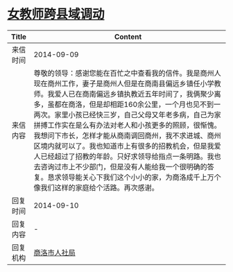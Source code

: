 # <a href="http://www.shangluo.gov.cn/zmhd/ldxxxx.jsp?urltype=leadermail.LeaderMailContentUrl&wbtreeid=1112&leadermailid=2696">女教师跨县域调动</a>
| Title |                                                                                                                                                           Content                                                                                                                                                           |
|:-----:|-----------------------------------------------------------------------------------------------------------------------------------------------------------------------------------------------------------------------------------------------------------------------------------------------------------------------------|
| 来信时间  | 2014-09-09                                                                                                                                                                                                                                                                                                                  |
| 来信内容  | 尊敬的领导：感谢您能在百忙之中查看我的信件。我是商州人现在商州工作，妻子是商州人但是在商南县偏远乡镇任小学教师。我爱人已在商南偏远乡镇执教近五年时间了，我俩聚少离多，虽都在商洛，但是却相距160余公里，一个月也见不到一两次。家里小孩已经快三岁，自己父母又年老多病，自己为家拼搏工作实在是么有办法对老人和小孩更多的照顾，很惭愧。我想问下市长，怎样才能从商南调回商州，我不求进城、商州区境内就可以了。我也知道市上有很多的招教机会，但是我爱人已经超过了招教的年龄。只好求领导给指点一条明路。我也去咨询过市上不少部门，但是没有人能给我一个很明确的答复。恳求领导能关心下我们这个小小的家，为商洛成千上万个像我们这样的家庭给个活路。再次感谢。 |
| 回复时间  | 2014-09-10                                                                                                                                                                                                                                                                                                                  |
| 回复内容  | -                                                                                                                                                                                                                                                                                                                           |
| 回复机构  | <a href="../../category/agencies/商洛市人社局.md">商洛市人社局</a>                                                                                                                                                                                                                                                                      |